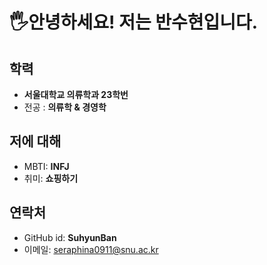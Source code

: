 # 🖐️안녕하세요! 저는 반수현입니다. 

## 학력
- **서울대학교 의류학과 23학번**
- 전공 : **의류학 & 경영학**

## 저에 대해
- MBTI: **INFJ**
- 취미: **쇼핑하기**

## 연락처
- GitHub id: **SuhyunBan**
- 이메일: seraphina0911@snu.ac.kr